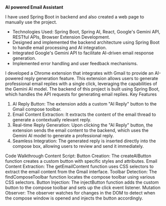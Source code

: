 **AI powered Email Assistant**

I have used Spring Boot in backend and also created a web page to manually use the project.
- Technologies Used: Spring Boot, Spring AI, React, Google's Gemini API, RESTful APIs, Browser Extension Development.
- Designed and implemented the backend architecture using Spring Boot to handle email processing and AI integration.
- Integrated Google's Gemini API to facilitate AI-driven email response generation.
- Implemented error handling and user feedback mechanisms.

I developed a Chrome extension that integrates with Gmail to provide an AI-powered reply generation feature. This extension allows users to generate professional email replies with a single click, leveraging the capabilities of the Gemini AI model. The backend of this project is built using Spring Boot, which handles the API requests for generating email replies.
Key Features
1. AI Reply Button: The extension adds a custom "AI Reply" button to the Gmail compose toolbar.
2. Email Content Extraction: It extracts the content of the email thread to generate a contextually relevant reply.
3. Real-time Reply Generation: Upon clicking the "AI Reply" button, the extension sends the email content to the backend, which uses the Gemini AI model to generate a professional reply.
4. Seamless Integration: The generated reply is inserted directly into the compose box, allowing users to review and send it immediately.

Code Walkthrough
Content Script:
Button Creation: The createAIButton function creates a custom button with specific styles and attributes.
Email Content Extraction: The getEmailContent function uses CSS selectors to extract the email content from the Gmail interface.
Toolbar Detection: The findComposeToolbar function locates the compose toolbar using various CSS selectors.
Button Injection: The injectButton function adds the custom button to the compose toolbar and sets up the click event listener.
Mutation Observer: The observer watches for changes in the DOM to detect when the compose window is opened and injects the button accordingly.
